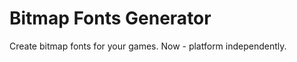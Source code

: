 Bitmap Fonts Generator
======================

Create bitmap fonts for your games. Now - platform independently.